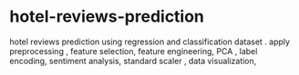 # hotel-reviews-prediction
 hotel reviews prediction using regression and classification dataset . apply preprocessing , feature selection, feature engineering, PCA , label encoding,  sentiment analysis, standard scaler , data visualization,

